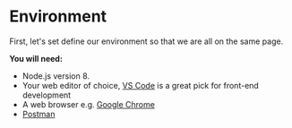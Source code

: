 # Environment

First, let's set define our environment so that we are all on the same page.

**You will need:**
* Node.js version 8.
* Your web editor of choice, [VS Code](https://code.visualstudio.com/) is a great pick for front-end development
* A web browser e.g. [Google Chrome](https://www.google.se/chrome/browser/desktop/)
* [Postman](https://www.getpostman.com/)
